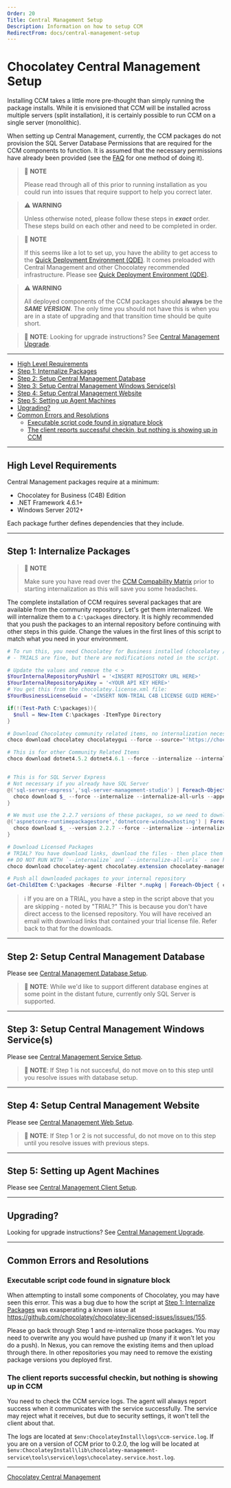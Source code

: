 ```yaml
---
Order: 20
Title: Central Management Setup
Description: Information on how to setup CCM
RedirectFrom: docs/central-management-setup
---
```


# Chocolatey Central Management Setup

Installing CCM takes a little more pre-thought than simply running the package installs.
While it is envisioned that CCM will be installed across multiple servers (split installation), it is certainly possible to run CCM on a single server (monolithic).

When setting up Central Management, currently, the CCM packages do not provision the SQL Server Database Permissions that are required for the CCM components to function.  It is assumed that the necessary permissions have already been provided (see the [FAQ](#how-can-i-add-sql-server-permissions-through-powershell) for one method of doing it).

> :memo: **NOTE**
>
> Please read through all of this prior to running installation as you could run into issues that require support to help you correct later.


> :warning: **WARNING**
>
> Unless otherwise noted, please follow these steps in ***exact*** order. These steps build on each other and need to be completed in order.

> :memo: **NOTE**
>
> If this seems like a lot to set up, you have the ability to get access to the [Quick Deployment Environment (QDE)](../quick-deployment). It comes preloaded with Central Management and other Chocolatey recommended infrastructure. Please see [Quick Deployment Environment (QDE)](../quick-deployment).

> :warning: **WARNING**
>
> All deployed components of the CCM packages should **always** be the ***SAME VERSION***. The only time you should not have this is when you are in a state of upgrading and that transition time should be quite short.

> :memo: **NOTE**: Looking for upgrade instructions? See [Central Management Upgrade](./setup-upgrade).

___
<!-- TOC depthFrom:2 depthTo:5 -->

- [High Level Requirements](#high-level-requirements)
- [Step 1: Internalize Packages](#step-1-internalize-packages)
- [Step 2: Setup Central Management Database](#step-2-setup-central-management-database)
- [Step 3: Setup Central Management Windows Service(s)](#step-3-setup-central-management-windows-services)
- [Step 4: Setup Central Management Website](#step-4-setup-central-management-website)
- [Step 5: Setting up Agent Machines](#step-5-setting-up-agent-machines)
- [Upgrading?](#upgrading)
- [Common Errors and Resolutions](#common-errors-and-resolutions)
  - [Executable script code found in signature block](#executable-script-code-found-in-signature-block)
  - [The client reports successful checkin, but nothing is showing up in CCM](#the-client-reports-successful-checkin-but-nothing-is-showing-up-in-ccm)

<!-- /TOC -->

____
## High Level Requirements
Central Management packages require at a minimum:

* Chocolatey for Business (C4B) Edition
* .NET Framework 4.6.1+
* Windows Server 2012+

Each package further defines dependencies that they include.

___
## Step 1: Internalize Packages

> :memo: **NOTE**
>
> Make sure you have read over the [CCM Compability Matrix](./index#ccm-component-compatibility-matrix) prior to starting internalization as this will save you some headaches.

The complete installation of CCM requires several packages that are available from the community repository. Let's get them internalized. We will internalize them to a `C:\packages` directory. It is highly recommended that you push the packages to an internal repository before continuing with other steps in this guide. Change the values in the first lines of this script to match what you need in your environment.


```powershell
# To run this, you need Chocolatey for Business installed (chocolatey / chocolatey.extension).
# - TRIALS are fine, but there are modifications noted in the script.

# Update the values and remove the < >
$YourInternalRepositoryPushUrl = '<INSERT REPOSITORY URL HERE>'
$YourInternalRepositoryApiKey = '<YOUR API KEY HERE>'
# You get this from the chocolatey.license.xml file:
$YourBusinessLicenseGuid = '<INSERT NON-TRIAL C4B LICENSE GUID HERE>'

if(!(Test-Path C:\packages)){
  $null = New-Item C:\packages -ItemType Directory
}

# Download Chocolatey community related items, no internalization necessary
choco download chocolatey chocolateygui --force --source="'https://chocolatey.org/api/v2/'" --output-directory="'C:\packages'"

# This is for other Community Related Items
choco download dotnet4.5.2 dotnet4.6.1 --force --internalize --internalize-all-urls --append-use-original-location --source="'https://chocolatey.org/api/v2/'" --output-directory="'C:\packages'"


# This is for SQL Server Express
# Not necessary if you already have SQL Server
@('sql-server-express','sql-server-management-studio') | Foreach-Object {
  choco download $_ --force --internalize --internalize-all-urls --append-use-original-location --source="'https://chocolatey.org/api/v2/'" --output-directory="'C:\packages'"
}

# We must use the 2.2.7 versions of these packages, so we need to download/internalize these specific items
@('aspnetcore-runtimepackagestore','dotnetcore-windowshosting') | Foreach-Object {
  choco download $_ --version 2.2.7 --force --internalize --internalize-all-urls --append-use-original-location --source="'https://chocolatey.org/api/v2/'" --output-directory="'C:\packages'"
}

# Download Licensed Packages
# TRIAL? You have download links, download the files - then place them in the c:\packages folder. Comment out this section
## DO NOT RUN WITH `--internalize` and `--internalize-all-urls` - see https://github.com/chocolatey/chocolatey-licensed-issues/issues/155
choco download chocolatey-agent chocolatey.extension chocolatey-management-database chocolatey-management-service chocolatey-management-web --force --source="'https://licensedpackages.chocolatey.org/api/v2/'" --ignore-dependencies --output-directory="'C:\packages'"  --user="'user'" --password="'$YourBusinessLicenseGuid'"

# Push all downloaded packages to your internal repository
Get-ChildItem C:\packages -Recurse -Filter *.nupkg | Foreach-Object { choco push $_.Fullname --source="'$YourInternalRepositoryPushUrl'" --api-key="'$YourInternalRepositoryApiKey'"}
```

> :information_source: If you are on a TRIAL, you have a step in the script above that you are skipping - noted by "TRIAL?" This is because you don't have direct access to the licensed repository. You will have received an email with download links that contained your trial license file. Refer back to that for the downloads.

___
## Step 2: Setup Central Management Database
Please see [Central Management Database Setup](./setup-database).

> :memo: **NOTE**: While we'd like to support different database engines at some point in the distant future, currently only SQL Server is supported.

___
## Step 3: Setup Central Management Windows Service(s)
Please see [Central Management Service Setup](./setup-service).

> :memo: **NOTE**: If Step 1 is not succesful, do not move on to this step until you resolve issues with database setup.

___
## Step 4: Setup Central Management Website
Please see [Central Management Web Setup](./setup-web).

> :memo: **NOTE**: If Step 1 or 2 is not successful, do not move on to this step until you resolve issues with previous steps.

___
## Step 5: Setting up Agent Machines
Please see [Central Management Client Setup](./setup-client).

___
## Upgrading?
Looking for upgrade instructions? See [Central Management Upgrade](./setup-upgrade).

___
## Common Errors and Resolutions
### Executable script code found in signature block
When attempting to install some components of Chocolatey, you may have seen this error. This was a bug due to how the script at [Step 1: Internalize Packages](#step-1-internalize-packages) was exasperating a known issue at https://github.com/chocolatey/chocolatey-licensed-issues/issues/155.

Please go back through Step 1 and re-internalize those packages. You may need to overwrite any you would have pushed up (many if it won't let you do a push). In Nexus, you can remove the existing items and then upload through there. In other repositories you may need to remove the existing package versions you deployed first.

### The client reports successful checkin, but nothing is showing up in CCM
You need to check the CCM service logs. The agent will always report success when it communicates with the service successfully. The service may reject what it receives, but due to security settings, it won't tell the client about that.

The logs are located at `$env:ChocolateyInstall\logs\ccm-service.log`. If you are on a version of CCM prior to 0.2.0, the log will be located at `$env:ChocolateyInstall\lib\chocolatey-management-service\tools\service\logs\chocolatey.service.host.log`.


___
[Chocolatey Central Management](./)
